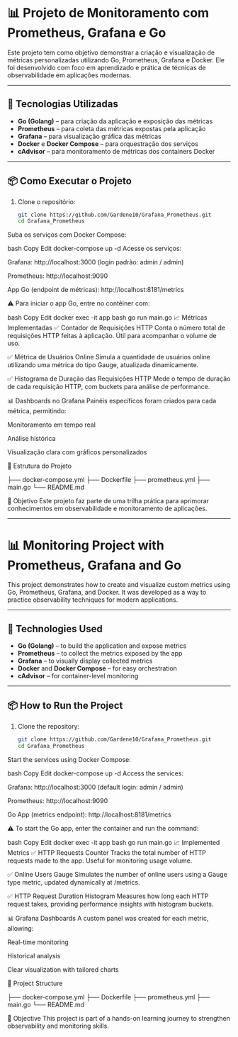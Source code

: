 # 📊 Projeto de Monitoramento com Prometheus, Grafana e Go

Este projeto tem como objetivo demonstrar a criação e visualização de métricas personalizadas utilizando Go, Prometheus, Grafana e Docker. Ele foi desenvolvido com foco em aprendizado e prática de técnicas de observabilidade em aplicações modernas.

---

## 🚀 Tecnologias Utilizadas

- **Go (Golang)** – para criação da aplicação e exposição das métricas
- **Prometheus** – para coleta das métricas expostas pela aplicação
- **Grafana** – para visualização gráfica das métricas
- **Docker** e **Docker Compose** – para orquestração dos serviços
- **cAdvisor** – para monitoramento de métricas dos containers Docker

---

## 📦 Como Executar o Projeto

1. Clone o repositório:
   ```bash
   git clone https://github.com/Gardene10/Grafana_Prometheus.git
   cd Grafana_Prometheus

Suba os serviços com Docker Compose:

bash
Copy
Edit
docker-compose up -d
Acesse os serviços:

Grafana: http://localhost:3000 (login padrão: admin / admin)

Prometheus: http://localhost:9090

App Go (endpoint de métricas): http://localhost:8181/metrics

⚠️ Para iniciar o app Go, entre no contêiner com:

bash
Copy
Edit
docker exec -it app bash
go run main.go
📈 Métricas Implementadas
✅ Contador de Requisições HTTP
Conta o número total de requisições HTTP feitas à aplicação. Útil para acompanhar o volume de uso.

✅ Métrica de Usuários Online
Simula a quantidade de usuários online utilizando uma métrica do tipo Gauge, atualizada dinamicamente.

✅ Histograma de Duração das Requisições HTTP
Mede o tempo de duração de cada requisição HTTP, com buckets para análise de performance.

📊 Dashboards no Grafana
Painéis específicos foram criados para cada métrica, permitindo:

Monitoramento em tempo real

Análise histórica

Visualização clara com gráficos personalizados

📁 Estrutura do Projeto

├── docker-compose.yml
├── Dockerfile
├── prometheus.yml
├── main.go
└── README.md

🎯 Objetivo
Este projeto faz parte de uma trilha prática para aprimorar conhecimentos em observabilidade e monitoramento de aplicações.


---


# 📊 Monitoring Project with Prometheus, Grafana and Go

This project demonstrates how to create and visualize custom metrics using Go, Prometheus, Grafana, and Docker. It was developed as a way to practice observability techniques for modern applications.

---

## 🚀 Technologies Used

- **Go (Golang)** – to build the application and expose metrics
- **Prometheus** – to collect the metrics exposed by the app
- **Grafana** – to visually display collected metrics
- **Docker** and **Docker Compose** – for easy orchestration
- **cAdvisor** – for container-level monitoring

---

## 📦 How to Run the Project

1. Clone the repository:
   ```bash
   git clone https://github.com/Gardene10/Grafana_Prometheus.git
   cd Grafana_Prometheus

Start the services using Docker Compose:

bash
Copy
Edit
docker-compose up -d
Access the services:

Grafana: http://localhost:3000 (default login: admin / admin)

Prometheus: http://localhost:9090

Go App (metrics endpoint): http://localhost:8181/metrics

⚠️ To start the Go app, enter the container and run the command:

bash
Copy
Edit
docker exec -it app bash
go run main.go
📈 Implemented Metrics
✅ HTTP Requests Counter
Tracks the total number of HTTP requests made to the app. Useful for monitoring usage volume.

✅ Online Users Gauge
Simulates the number of online users using a Gauge type metric, updated dynamically at /metrics.

✅ HTTP Request Duration Histogram
Measures how long each HTTP request takes, providing performance insights with histogram buckets.

📊 Grafana Dashboards
A custom panel was created for each metric, allowing:

Real-time monitoring

Historical analysis

Clear visualization with tailored charts

📁 Project Structure

├── docker-compose.yml
├── Dockerfile
├── prometheus.yml
├── main.go
└── README.md

🎯 Objective
This project is part of a hands-on learning journey to strengthen observability and monitoring skills.

